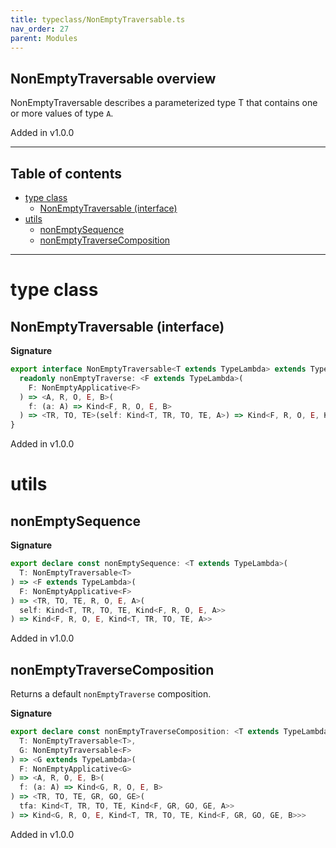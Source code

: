 ```yaml
---
title: typeclass/NonEmptyTraversable.ts
nav_order: 27
parent: Modules
---
```


## NonEmptyTraversable overview

NonEmptyTraversable<T> describes a parameterized type T<A> that contains one or more values of type `A`.

Added in v1.0.0

---

<h2 class="text-delta">Table of contents</h2>

- [type class](#type-class)
  - [NonEmptyTraversable (interface)](#nonemptytraversable-interface)
- [utils](#utils)
  - [nonEmptySequence](#nonemptysequence)
  - [nonEmptyTraverseComposition](#nonemptytraversecomposition)

---

# type class

## NonEmptyTraversable (interface)

**Signature**

```ts
export interface NonEmptyTraversable<T extends TypeLambda> extends TypeClass<T> {
  readonly nonEmptyTraverse: <F extends TypeLambda>(
    F: NonEmptyApplicative<F>
  ) => <A, R, O, E, B>(
    f: (a: A) => Kind<F, R, O, E, B>
  ) => <TR, TO, TE>(self: Kind<T, TR, TO, TE, A>) => Kind<F, R, O, E, Kind<T, TR, TO, TE, B>>
}
```

Added in v1.0.0

# utils

## nonEmptySequence

**Signature**

```ts
export declare const nonEmptySequence: <T extends TypeLambda>(
  T: NonEmptyTraversable<T>
) => <F extends TypeLambda>(
  F: NonEmptyApplicative<F>
) => <TR, TO, TE, R, O, E, A>(
  self: Kind<T, TR, TO, TE, Kind<F, R, O, E, A>>
) => Kind<F, R, O, E, Kind<T, TR, TO, TE, A>>
```

Added in v1.0.0

## nonEmptyTraverseComposition

Returns a default `nonEmptyTraverse` composition.

**Signature**

```ts
export declare const nonEmptyTraverseComposition: <T extends TypeLambda, F extends TypeLambda>(
  T: NonEmptyTraversable<T>,
  G: NonEmptyTraversable<F>
) => <G extends TypeLambda>(
  F: NonEmptyApplicative<G>
) => <A, R, O, E, B>(
  f: (a: A) => Kind<G, R, O, E, B>
) => <TR, TO, TE, GR, GO, GE>(
  tfa: Kind<T, TR, TO, TE, Kind<F, GR, GO, GE, A>>
) => Kind<G, R, O, E, Kind<T, TR, TO, TE, Kind<F, GR, GO, GE, B>>>
```

Added in v1.0.0
